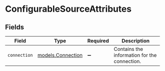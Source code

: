 # ConfigurableSourceAttributes


## Fields

| Field                                        | Type                                         | Required                                     | Description                                  |
| -------------------------------------------- | -------------------------------------------- | -------------------------------------------- | -------------------------------------------- |
| `connection`                                 | [models.Connection](../models/connection.md) | :heavy_minus_sign:                           | Contains the information for the connection. |